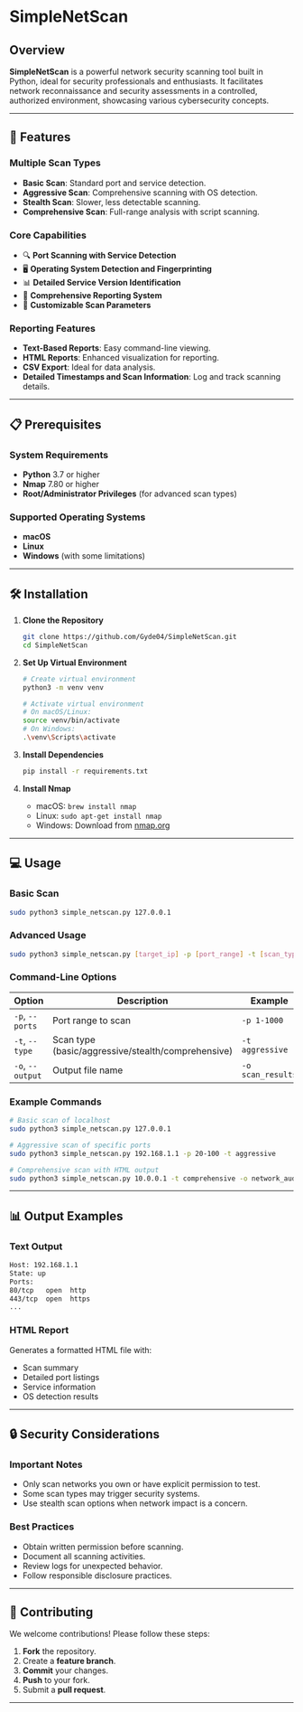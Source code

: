 # SimpleNetScan

## Overview
**SimpleNetScan** is a powerful network security scanning tool built in Python, ideal for security professionals and enthusiasts. It facilitates network reconnaissance and security assessments in a controlled, authorized environment, showcasing various cybersecurity concepts.

---

## 🚀 Features

### Multiple Scan Types
- **Basic Scan**: Standard port and service detection.
- **Aggressive Scan**: Comprehensive scanning with OS detection.
- **Stealth Scan**: Slower, less detectable scanning.
- **Comprehensive Scan**: Full-range analysis with script scanning.

### Core Capabilities
- 🔍 **Port Scanning with Service Detection**
- 🖥️ **Operating System Detection and Fingerprinting**
- 📊 **Detailed Service Version Identification**
- 📝 **Comprehensive Reporting System**
- 🎯 **Customizable Scan Parameters**

### Reporting Features
- **Text-Based Reports**: Easy command-line viewing.
- **HTML Reports**: Enhanced visualization for reporting.
- **CSV Export**: Ideal for data analysis.
- **Detailed Timestamps and Scan Information**: Log and track scanning details.

---

## 📋 Prerequisites

### System Requirements
- **Python** 3.7 or higher
- **Nmap** 7.80 or higher
- **Root/Administrator Privileges** (for advanced scan types)

### Supported Operating Systems
- **macOS**
- **Linux**
- **Windows** (with some limitations)

---

## 🛠️ Installation

1. **Clone the Repository**
   ```bash
   git clone https://github.com/Gyde04/SimpleNetScan.git
   cd SimpleNetScan
   ```

2. **Set Up Virtual Environment**
   ```bash
   # Create virtual environment
   python3 -m venv venv

   # Activate virtual environment
   # On macOS/Linux:
   source venv/bin/activate
   # On Windows:
   .\venv\Scripts\activate
   ```

3. **Install Dependencies**
   ```bash
   pip install -r requirements.txt
   ```

4. **Install Nmap**
   - macOS: `brew install nmap`
   - Linux: `sudo apt-get install nmap`
   - Windows: Download from [nmap.org](https://nmap.org/)

---

## 💻 Usage

### Basic Scan
```bash
sudo python3 simple_netscan.py 127.0.0.1
```

### Advanced Usage
```bash
sudo python3 simple_netscan.py [target_ip] -p [port_range] -t [scan_type] -o [output_file]
```

### Command-Line Options

| Option       | Description                             | Example                       |
|--------------|-----------------------------------------|-------------------------------|
| `-p`, `--ports` | Port range to scan                    | `-p 1-1000`                   |
| `-t`, `--type`  | Scan type (basic/aggressive/stealth/comprehensive) | `-t aggressive`             |
| `-o`, `--output` | Output file name                    | `-o scan_results`             |

### Example Commands
```bash
# Basic scan of localhost
sudo python3 simple_netscan.py 127.0.0.1

# Aggressive scan of specific ports
sudo python3 simple_netscan.py 192.168.1.1 -p 20-100 -t aggressive

# Comprehensive scan with HTML output
sudo python3 simple_netscan.py 10.0.0.1 -t comprehensive -o network_audit
```

---

## 📊 Output Examples

### Text Output
```bash
Host: 192.168.1.1
State: up
Ports:
80/tcp   open  http
443/tcp  open  https
...
```

### HTML Report
Generates a formatted HTML file with:
- Scan summary
- Detailed port listings
- Service information
- OS detection results

---

## 🔒 Security Considerations

### Important Notes
- Only scan networks you own or have explicit permission to test.
- Some scan types may trigger security systems.
- Use stealth scan options when network impact is a concern.

### Best Practices
- Obtain written permission before scanning.
- Document all scanning activities.
- Review logs for unexpected behavior.
- Follow responsible disclosure practices.

---

## 🤝 Contributing
We welcome contributions! Please follow these steps:
1. **Fork** the repository.
2. Create a **feature branch**.
3. **Commit** your changes.
4. **Push** to your fork.
5. Submit a **pull request**.

--- 
